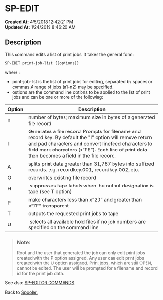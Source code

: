 # SP-EDIT

**Created At:** 4/5/2018 12:42:21 PM  
**Updated At:** 1/24/2019 8:46:20 AM  


## Description 

This command edits a list of print jobs. It takes the general form:

```
SP-EDIT print-job-list {(options)}
```



where :

- print-job-list is the list of print jobs for editing, separated by spaces or commas.A range of jobs (n1-n2) may be specified.
- options are the command line options to be applied to the list of print jobs and can be one or more of the following:





| Option<br> | Description<br> |
| --- | --- |
| n<br> | number of bytes; maximum size in bytes of a generated file record<br> |
| I<br> | Generates a file record. Prompts for filename and record key. By default the "I" option will remove return and pad characters and convert linefeed characters to field mark characters (x”FE”). Each line of print data then becomes a field in the file record.<br> |
| A<br> | splits print data greater than 31,767 bytes into suffixed records. e.g. recordkey.001, recordkey.002, etc.<br> |
| O<br> | overwrites existing file record<br> |
| H<br> |  suppresses tape labels when the output designation is tape (see T option)<br> |
| P<br> | make characters less than x”20” and greater than x”7F” transparent<br> |
| T<br> | outputs the requested print jobs to tape<br> |
| U<br> |  selects all available hold files if no job numbers are specified on the command line<br> |





> ### Note: 
> 
> Root and the user that generated the job can only edit print jobs created with the P option assigned. Any user can edit print jobs created with the U option assigned. Print jobs, which are still OPEN, cannot be edited. The user will be prompted for a filename and record id for the print job data.




See also: [SP-EDITOR COMMANDS](sp-editor-commands).

Back to [Spooler.](jbase-spooler)


